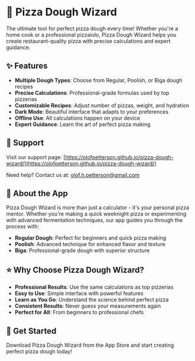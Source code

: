 # 🍕 Pizza Dough Wizard

The ultimate tool for perfect pizza dough every time! Whether you're a home cook or a professional pizzaiolo, Pizza Dough Wizard helps you create restaurant-quality pizza with precise calculations and expert guidance.

## ✨ Features

- **Multiple Dough Types**: Choose from Regular, Poolish, or Biga dough recipes
- **Precise Calculations**: Professional-grade formulas used by top pizzerias
- **Customizable Recipes**: Adjust number of pizzas, weight, and hydration
- **Dark Mode**: Beautiful interface that adapts to your preferences
- **Offline Use**: All calculations happen on your device
- **Expert Guidance**: Learn the art of perfect pizza making

## 📱 Support

Visit our support page: [https://olofpetterson.github.io/pizza-dough-wizard/](https://olofpetterson.github.io/pizza-dough-wizard/)

Need help? Contact us at: [olof.h.petterson@gmail.com](mailto:olof.h.petterson@gmail.com)

## 🍕 About the App

Pizza Dough Wizard is more than just a calculator - it's your personal pizza mentor. Whether you're making a quick weeknight pizza or experimenting with advanced fermentation techniques, our app guides you through the process with:

- **Regular Dough**: Perfect for beginners and quick pizza making
- **Poolish**: Advanced technique for enhanced flavor and texture
- **Biga**: Professional-grade dough with superior structure

## ⭐ Why Choose Pizza Dough Wizard?

- **Professional Results**: Use the same calculations as top pizzerias
- **Easy to Use**: Simple interface with powerful features
- **Learn as You Go**: Understand the science behind perfect pizza
- **Consistent Results**: Never guess your measurements again
- **Perfect for All**: From beginners to professional chefs

## 📲 Get Started

Download Pizza Dough Wizard from the App Store and start creating perfect pizza dough today!
